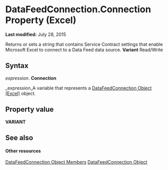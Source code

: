 
# DataFeedConnection.Connection Property (Excel)

 **Last modified:** July 28, 2015

Returns or sets a string that contains Service Contract settings that enable Microsoft Excel to connect to a Data Feed data source.  **Variant** Read/Write

## Syntax

 _expression_. **Connection**

 _expression_A variable that represents a  [DataFeedConnection Object (Excel)](2ccb242b-28d5-3baf-78be-aa8f7478f4b6.md) object.


## Property value

 **VARIANT**


## See also


#### Other resources


 [DataFeedConnection Object Members](33157c0b-c8d1-355f-8e72-3c7738ff67af.md)
 [DataFeedConnection Object](2ccb242b-28d5-3baf-78be-aa8f7478f4b6.md)
